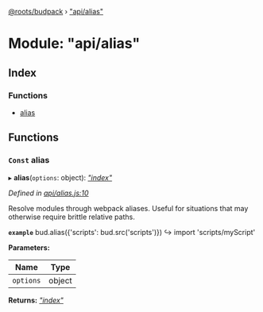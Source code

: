 [@roots/budpack](../globals.md) › ["api/alias"](_api_alias_.md)

# Module: "api/alias"

## Index

### Functions

* [alias](_api_alias_.md#const-alias)

## Functions

### `Const` alias

▸ **alias**(`options`: object): *["index"](_index_.md)*

*Defined in [api/alias.js:10](https://github.com/roots/bud-support/blob/49a29fe/src/budpack/builder/api/alias.js#L10)*

Resolve modules through webpack aliases. Useful for situations that may otherwise require brittle relative paths.

**`example`**
 bud.alias({'scripts': bud.src('scripts')})
 ↪️ import 'scripts/myScript'

**Parameters:**

Name | Type |
------ | ------ |
`options` | object |

**Returns:** *["index"](_index_.md)*
